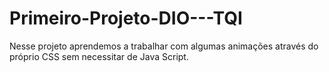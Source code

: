 # Primeiro-Projeto-DIO---TQI
Nesse projeto aprendemos a trabalhar com algumas animações através do próprio CSS sem necessitar de Java Script.
